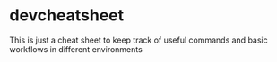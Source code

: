 # devcheatsheet
This is just a cheat sheet to keep track of useful commands and basic workflows in different environments
